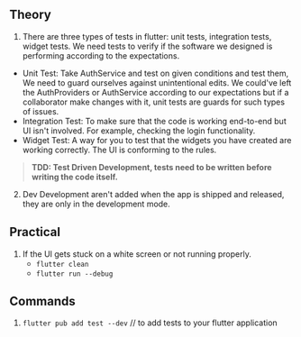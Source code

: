## Theory

1. There are three types of tests in flutter: unit tests, integration tests, widget tests. We need tests to verify if the software we designed is performing according to the
expectations. 

- Unit Test: Take AuthService and test on given conditions and test   them, We need to guard ourselves against unintentional edits. We could've left the AuthProviders or AuthService according to our expectations but if a collaborator make changes with it, unit tests are guards for such types of issues. 
- Integration Test:    To make sure that the code is working end-to-end but UI isn't involved. For example, checking the login functionality. 
- Widget Test:         A way for you to test that the widgets you have created are working correctly. The UI is conforming to the rules. 

> __TDD: Test Driven Development, tests need to be written before writing the code itself.__

2.  Dev Development aren't added when the app is shipped and released, they are only in the development mode. 

## Practical

1. If the UI gets stuck on a white screen or not running properly. 
    - ```flutter clean```
    - ```flutter run --debug``` 

## Commands

1. ```flutter pub add test --dev``` // to add tests to your flutter application 
